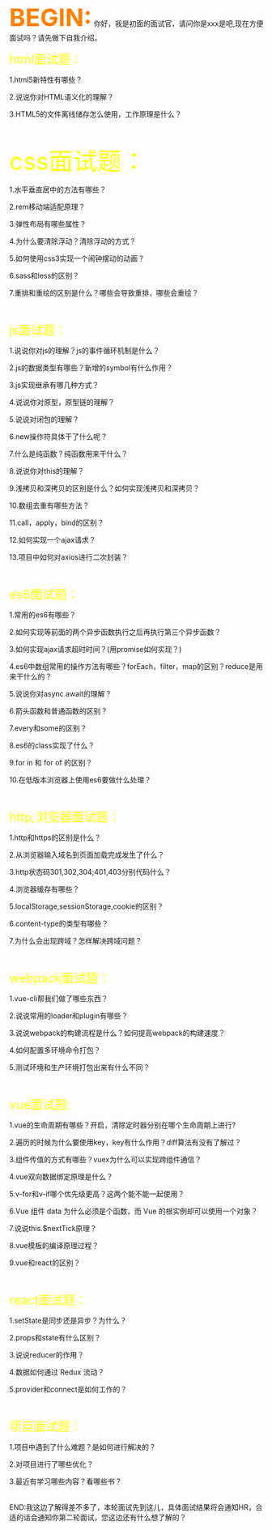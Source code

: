 
<!--
 * @Email: 1113739263@qq.com
 * @Author: cailinting
 * @Github: https://github.com/Merlinfollow
 * @Date: 2021-04-27 11:02:18
 * @Description: 前端面试
-->

<font size=7 color=#FF7F00>**BEGIN:**</font> 你好，我是初面的面试官，请问你是xxx是吧,现在方便面试吗？请先做下自我介绍。
</br>

<font size=5 color=#FFFF00>html面试题：</font>

1.html5新特性有哪些？

2.说说你对HTML语义化的理解？

3.HTML5的文件离线储存怎么使用，工作原理是什么？

</br>

<font size=10 color=#FFFF00>css面试题：</font>

1.水平垂直居中的方法有哪些？

2.rem移动端适配原理？

3.弹性布局有哪些属性？

4.为什么要清除浮动？清除浮动的方式？

5.如何使用css3实现一个闹钟摆动的动画？

6.sass和less的区别？

7.重排和重绘的区别是什么？哪些会导致重排，哪些会重绘？

</br>


<font size=5 color=#FFFF00>js面试题：</font>

1.说说你对js的理解？js的事件循环机制是什么？

2.js的数据类型有哪些？新增的symbol有什么作用？

3.js实现继承有哪几种方式？

4.说说你对原型，原型链的理解？

5.说说对闭包的理解？

6.new操作符具体干了什么呢？

7.什么是纯函数？纯函数用来干什么？

8.说说你对this的理解？

9.浅拷贝和深拷贝的区别是什么？如何实现浅拷贝和深拷贝？

10.数组去重有哪些方法？

11.call，apply，bind的区别？

12.如何实现一个ajax请求？

13.项目中如何对axios进行二次封装？

</br>

<font size=5 color=#FFFF00>es6面试题：</font>

1.常用的es6有哪些？

2.如何实现等前面的两个异步函数执行之后再执行第三个异步函数？

3.如何实现ajax请求超时时间？(用promise如何实现？)

4.es6中数组常用的操作方法有哪些？forEach，filter，map的区别？reduce是用来干什么的？

5.说说你对async await的理解？

6.箭头函数和普通函数的区别？

7.every和some的区别？

8.es6的class实现了什么？

9.for in 和 for of 的区别？

10.在低版本浏览器上使用es6要做什么处理？

</br>

<font size=5 color=#FFFF00>http,浏览器面试题：</font>

1.http和https的区别是什么？

2.从浏览器输入域名到页面加载完成发生了什么？

3.http状态码301,302,304;401,403分别代码什么？

4.浏览器缓存有哪些？

5.localStorage,sessionStorage,cookie的区别？

6.content-type的类型有哪些？

7.为什么会出现跨域？怎样解决跨域问题？

</br>

<font size=5 color=#FFFF00>webpack面试题：</font>

1.vue-cli帮我们做了哪些东西？

2.说说常用的loader和plugin有哪些？

3.说说webpack的构建流程是什么？如何提高webpack的构建速度？

4.如何配置多环境命令打包？

5.测试环境和生产环境打包出来有什么不同？

</br>

<font size=5 color=#FFFF00>vue面试题:</font>

1.vue的生命周期有哪些？开启，清除定时器分别在哪个生命周期上进行?

2.遍历的时候为什么要使用key，key有什么作用？diff算法有没有了解过？

3.组件传值的方式有哪些？vuex为什么可以实现跨组件通信？

4.vue双向数据绑定原理是什么？

5.v-for和v-if哪个优先级更高？这两个能不能一起使用？

6.Vue 组件 data 为什么必须是个函数，而 Vue 的根实例却可以使用一个对象？

7.说说this.$nextTick原理？

8.vue模板的编译原理过程？

9.vue和react的区别？

</br>

<font size=5 color=#FFFF00>react面试题：</font>

1.setState是同步还是异步？为什么？

2.props和state有什么区别？

3.说说reducer的作用？

4.数据如何通过 Redux 流动？

5.provider和connect是如何工作的？

</br>

<font size=5 color=#FFFF00>项目面试题：</font>

1.项目中遇到了什么难题？是如何进行解决的？

2.对项目进行了哪些优化？

3.最近有学习哪些内容？看哪些书？

</br>
END:我这边了解得差不多了，本轮面试先到这儿，具体面试结果将会通知HR，合适的话会通知你第二轮面试，您这边还有什么想了解的？
